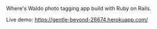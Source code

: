 Where's Waldo photo tagging app build with Ruby on Rails.

Live demo: https://gentle-beyond-26674.herokuapp.com/
